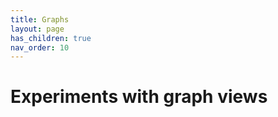 ```yaml
---
title: Graphs
layout: page
has_children: true
nav_order: 10
---
```



# Experiments with graph views
